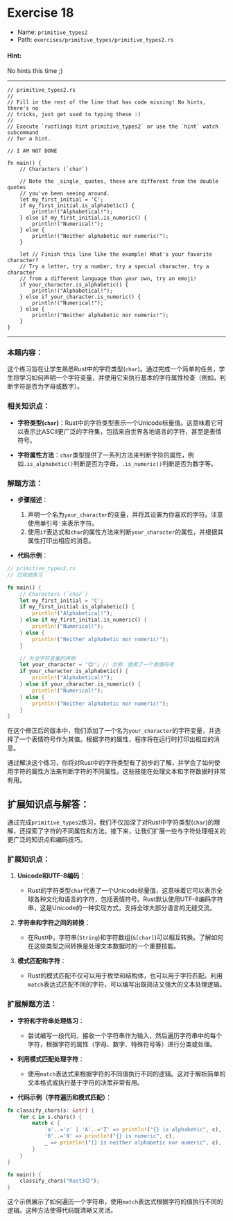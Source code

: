 # Exercise 18

- Name: ```primitive_types2```
- Path: ```exercises/primitive_types/primitive_types2.rs```
#### Hint: 

No hints this time ;)


---



```rust,editable
// primitive_types2.rs
//
// Fill in the rest of the line that has code missing! No hints, there's no
// tricks, just get used to typing these :)
//
// Execute `rustlings hint primitive_types2` or use the `hint` watch subcommand
// for a hint.

// I AM NOT DONE

fn main() {
    // Characters (`char`)

    // Note the _single_ quotes, these are different from the double quotes
    // you've been seeing around.
    let my_first_initial = 'C';
    if my_first_initial.is_alphabetic() {
        println!("Alphabetical!");
    } else if my_first_initial.is_numeric() {
        println!("Numerical!");
    } else {
        println!("Neither alphabetic nor numeric!");
    }

    let // Finish this line like the example! What's your favorite character?
    // Try a letter, try a number, try a special character, try a character
    // from a different language than your own, try an emoji!
    if your_character.is_alphabetic() {
        println!("Alphabetical!");
    } else if your_character.is_numeric() {
        println!("Numerical!");
    } else {
        println!("Neither alphabetic nor numeric!");
    }
}

```

---

### 本题内容：

这个练习旨在让学生熟悉Rust中的字符类型(`char`)。通过完成一个简单的任务，学生将学习如何声明一个字符变量，并使用它来执行基本的字符属性检查（例如，判断字符是否为字母或数字）。

### 相关知识点：

- **字符类型(`char`)**：Rust中的字符类型表示一个Unicode标量值。这意味着它可以表示比ASCII更广泛的字符集，包括来自世界各地语言的字符，甚至是表情符号。

- **字符属性方法**：`char`类型提供了一系列方法来判断字符的属性，例如`.is_alphabetic()`判断是否为字母，`.is_numeric()`判断是否为数字等。

### 解题方法：

- **步骤描述**：
  1. 声明一个名为`your_character`的变量，并将其设置为你喜欢的字符。注意使用单引号`'`来表示字符。
  2. 使用`if`表达式和`char`的属性方法来判断`your_character`的属性，并根据其属性打印出相应的消息。

- **代码示例**：
    

```rust
// primitive_types2.rs
// 已完成练习

fn main() {
    // Characters (`char`)
    let my_first_initial = 'C';
    if my_first_initial.is_alphabetic() {
        println!("Alphabetical!");
    } else if my_first_initial.is_numeric() {
        println!("Numerical!");
    } else {
        println!("Neither alphabetic nor numeric!");
    }

    // 补全字符变量的声明
    let your_character = '😊'; // 示例：使用了一个表情符号
    if your_character.is_alphabetic() {
        println!("Alphabetical!");
    } else if your_character.is_numeric() {
        println!("Numerical!");
    } else {
        println!("Neither alphabetic nor numeric!");
    }
}
```
在这个修正后的版本中，我们添加了一个名为`your_character`的字符变量，并选择了一个表情符号作为其值。根据字符的属性，程序将在运行时打印出相应的消息。

通过解决这个练习，你将对Rust中的字符类型有了初步的了解，并学会了如何使用字符的属性方法来判断字符的不同属性。这些技能在处理文本和字符数据时非常有用。

## 扩展知识点与解答：

通过完成`primitive_types2`练习，我们不仅加深了对Rust中字符类型(`char`)的理解，还探索了字符的不同属性和方法。接下来，让我们扩展一些与字符处理相关的更广泛的知识点和编码技巧。

### 扩展知识点：

1. **Unicode和UTF-8编码**：
   - Rust的字符类型`char`代表了一个Unicode标量值，这意味着它可以表示全球各种文化和语言的字符，包括表情符号。Rust默认使用UTF-8编码字符串，这是Unicode的一种实现方式，支持全球大部分语言的无缝交流。

2. **字符串和字符之间的转换**：
   - 在Rust中，字符串(`String`)和字符数组(`&[char]`)可以相互转换。了解如何在这些类型之间转换是处理文本数据时的一个重要技能。

3. **模式匹配和字符**：
   - Rust的模式匹配不仅可以用于枚举和结构体，也可以用于字符匹配。利用`match`表达式匹配不同的字符，可以编写出既简洁又强大的文本处理逻辑。

### 扩展解题方法：

- **字符和字符串处理练习**：
  - 尝试编写一段代码，接收一个字符串作为输入，然后遍历字符串中的每个字符，根据字符的属性（字母、数字、特殊符号等）进行分类或处理。

- **利用模式匹配处理字符**：
  - 使用`match`表达式来根据字符的不同值执行不同的逻辑。这对于解析简单的文本格式或执行基于字符的决策非常有用。

- **代码示例（字符遍历和模式匹配）**：
    

```rust
fn classify_chars(s: &str) {
    for c in s.chars() {
        match c {
            'a'..='z' | 'A'..='Z' => println!("{} is alphabetic", c),
            '0'..='9' => println!("{} is numeric", c),
            _ => println!("{} is neither alphabetic nor numeric", c),
        }
    }
}

fn main() {
    classify_chars("Rust3😊");
}
```
这个示例展示了如何遍历一个字符串，使用`match`表达式根据字符的值执行不同的逻辑。这种方法使得代码既清晰又灵活。

